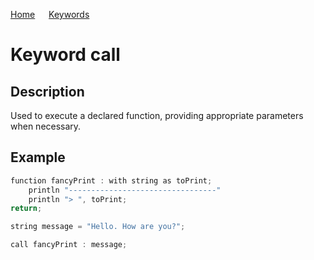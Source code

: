 [Home](https://puckowski.github.io/concert/) <span>&emsp;</span> [Keywords](https://puckowski.github.io/concert/keywords.html)

# Keyword call

## Description

Used to execute a declared function, providing appropriate parameters when necessary.

## Example

```cpp
function fancyPrint : with string as toPrint;
    println "---------------------------------"
    println "> ", toPrint;
return;

string message = "Hello. How are you?";

call fancyPrint : message;
```
